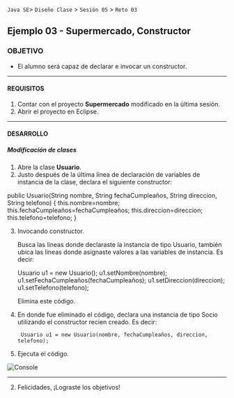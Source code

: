 
`Java SE`> `Diseño Clase` > `Sesión 05` > `Reto 03`

## Ejemplo 03 - Supermercado, Constructor

### OBJETIVO

- El alumno será capaz de declarar e invocar un constructor.

<hr>

#### REQUISITOS

1. Contar con el proyecto <b>Supermercado</b> modificado en la última sesión.
2. Abrir el proyecto en Eclipse.

<hr>

#### DESARROLLO

##### Modificación de clases

1. Abre la clase <b>Usuario</b>.
2. Justo después de la última línea de declaración de variables de instancia de la clase, declara el siguiente constructor:

  public Usuario(String nombre, String fechaCumpleaños, String direccion, String telefono) {
    this.nombre=nombre;
		this.fechaCumpleaños=fechaCumpleaños;
		this.direccion=direccion;
		this.telefono=telefono;
	}
  
3. Invocando constructor.

   Busca las líneas donde declaraste la instancia de tipo Usuario, también ubica las líneas donde asignaste valores a las variables de instancia. Es decir:
   
   	  Usuario u1 = new Usuario();
		  u1.setNombre(nombre);
		  u1.setFechaCumpleaños(fechaCumpleaños);
		  u1.setDireccion(direccion);
		  u1.setTelefono(telefono);	
   
   Elimina este código.
   
4. En donde fue eliminado el código, declara una instancia de tipo Socio utilizando el constructor recien creado. Es decir:

		Usuario u1 = new Usuario(nombre, fechaCumpleaños, direccion, telefono);				

5. Ejecuta el código.

![Console](https://user-images.githubusercontent.com/56565204/67644097-e6812a00-f8e3-11e9-8a57-64d333ad7c81.png)

<hr>

2. Felicidades, ¡Lograste los objetivos!
